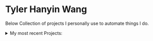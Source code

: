 # Tyler Hanyin Wang
Below
 Collection of projects I personally use to automate things I do.

<details>
<summary>My most recent Projects:</summary>

[ALBUM DOWNLOADER]()


[DECKBOX EXPORTER]()


[GUI IMAGE SORTER]()


[DAILY COUNTDOWN TIMER]()
Daily Countdown Timer is intended to specifically work with the Rainmeter extension "Magnumizer's Countdown Timer", that will update the date to today, leaving the time untouched.
This program will prompt for a location of the timer settings, if it doesn't already have a location saved. It'll save it by putting it to a .txt file in the same directory as the script.

[FILE RAISER]()
<details>
<summary>File Raiser will scan a given directory for any subdirectories, and any files inside of those subdirectories, moving them up to the initial directory.</summary>
</details>

</details>
